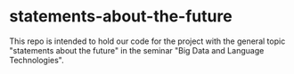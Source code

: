 # statements-about-the-future
This repo is intended to hold our code for the project with the general topic "statements about the future" in the seminar "Big Data and Language Technologies".
